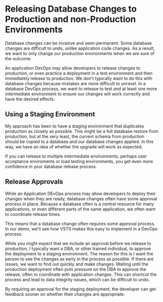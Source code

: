# Releasing Database Changes to Production and non-Production Environments

Database changes can be invasive and semi-permanent. Some database changes are difficult to undo, unlike application code changes. As a result, we want to only change our production environments when we are sure of the outcome.

An application DevOps may allow developers to release changes to production, or even practice a deployment in a test environment and then immediately release to production. We don't typically want to do this with database changes because mistakes are more difficult to unravel. In a database DevOps process, we want to release to test and at least one more intermediate environment to ensure our changes will work correctly and have the desired effects. 

## Using a Staging Environment

My approach has been to have a staging environment that duplicates production as closely as possible. This might be a full database restore from production, but at the very least, the current schema from production should be copied to a database and our database changes applied. In this way, we have an idea of whether the upgrade will work as expected. 

If you can release to multiple intermediate environments, perhaps user acceptance enviroments or load testing environments, you get even more confidence in your database release process.

## Release Approvals
While an Application DEvOps process may allow developers to deploy their changes when they are ready, database changes often have some approval process in place. Because a database often is a central resource for many applications, or even different parts of the same application, we often want to coordinate release times.

This means that a database change often requires some approval process. In our demo, we'll see how VSTS makes this easy to implement in a DevOps process.

While you might expect that we include an approval before we release to production, I typically want a DBA, or other trained individual, to approve the deployment to a staging environment. The reason for this is I want the person to see the changes as early in the process as possible. If there are issues, we want to find out quickly and make changes. Waiting until the production deployment often puts pressure on the DBA to approve the release, often to coordinate with application changes. This can shortcut the process and lead to data integrity issues, which can be difficult to undo.

By requiring an approval for the staging deployment, the developer can get feedback sooner on whether their changes are appropriate.